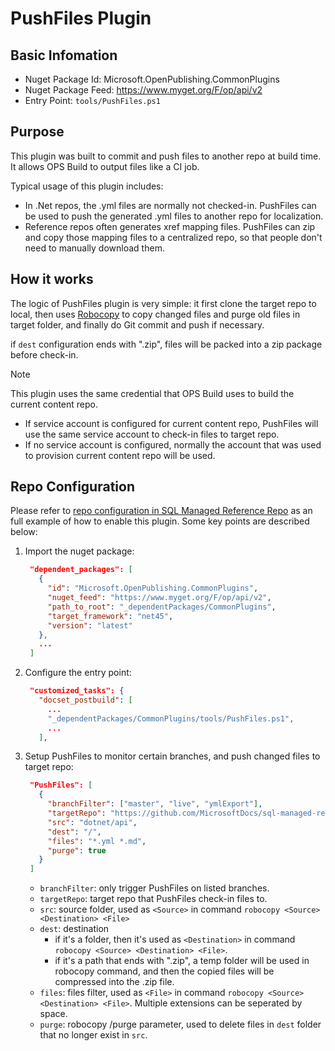 # PushFiles Plugin

## Basic Infomation
- Nuget Package Id: Microsoft.OpenPublishing.CommonPlugins
- Nuget Package Feed: https://www.myget.org/F/op/api/v2
- Entry Point: `tools/PushFiles.ps1`

## Purpose
This plugin was built to commit and push files to another repo at build time. It allows OPS Build to output files like a CI job.

Typical usage of this plugin includes:
- In .Net repos, the .yml files are normally not checked-in. PushFiles can be used to push the generated .yml files to another repo for localization.
- Reference repos often generates xref mapping files. PushFiles can zip and copy those mapping files to a centralized repo, so that people don't need to manually download them.

## How it works
The logic of PushFiles plugin is very simple: it first clone the target repo to local, then uses [Robocopy](https://technet.microsoft.com/en-us/library/cc733145(v=ws.11).aspx) to copy changed files and purge old files in target folder, and finally do Git commit and push if necessary. 

if `dest` configuration ends with ".zip", files will be packed into a zip package before check-in.

> [!NOTE]
> This plugin uses the same credential that OPS Build uses to build the current content repo.
> - If service account is configured for current content repo, PushFiles will use the same service account to check-in files to target repo.
> - If no service account is configured, normally the account that was used to provision current content repo will be used.

## Repo Configuration
Please refer to [repo configuration in SQL Managed Reference Repo](https://github.com/MicrosoftDocs/sql-managed-reference-pr/blob/master/.openpublishing.publish.config.json) as an full example of how to enable this plugin. Some key points are described below:

1. Import the nuget package:

   ```json
    "dependent_packages": [
      {
        "id": "Microsoft.OpenPublishing.CommonPlugins",
        "nuget_feed": "https://www.myget.org/F/op/api/v2",
        "path_to_root": "_dependentPackages/CommonPlugins",
        "target_framework": "net45",
        "version": "latest"
      },
      ...
    ]
   ```
2. Configure the entry point:

   ```json
    "customized_tasks": {
      "docset_postbuild": [
        ...
        "_dependentPackages/CommonPlugins/tools/PushFiles.ps1",
        ...
      ],
   ```
3. Setup PushFiles to monitor certain branches, and push changed files to target repo:

   ```json
    "PushFiles": [
      {
        "branchFilter": ["master", "live", "ymlExport"],
        "targetRepo": "https://github.com/MicrosoftDocs/sql-managed-reference-pr-yml4loc.git",
        "src": "dotnet/api",
        "dest": "/",
        "files": "*.yml *.md",
        "purge": true
      }
    ]
   ```

   - `branchFilter`: only trigger PushFiles on listed branches.
   - `targetRepo`: target repo that PushFiles check-in files to.
   - `src`: source folder, used as `<Source>` in command `robocopy <Source> <Destination> <File>`
   - `dest`: destination
     - if it's a folder, then it's used as `<Destination>` in command `robocopy <Source> <Destination> <File>`.
     - if it's a path that ends with ".zip", a temp folder will be used in robocopy command, and then the copied files will be compressed into the .zip file.
   - `files`: files filter, used as `<File>` in command `robocopy <Source> <Destination> <File>`. Multiple extensions can be seperated by space.
   - `purge`: robocopy /purge parameter, used to delete files in `dest` folder that no longer exist in `src`.